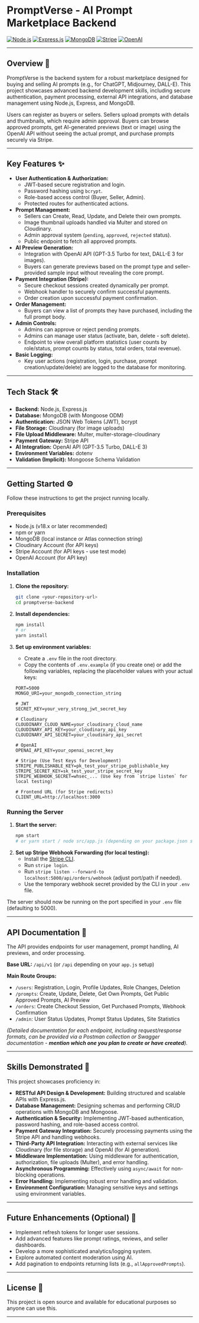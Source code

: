 # PromptVerse - AI Prompt Marketplace Backend

[![Node.js](https://img.shields.io/badge/Node.js-18.x+-brightgreen.svg)](https://nodejs.org/)
[![Express.js](https://img.shields.io/badge/Express.js-4.x-blue.svg)](https://expressjs.com/)
[![MongoDB](https://img.shields.io/badge/MongoDB-6.x+-success.svg)](https://www.mongodb.com/)
[![Stripe](https://img.shields.io/badge/Stripe-Integration-blueviolet.svg)](https://stripe.com/)
[![OpenAI](https://img.shields.io/badge/OpenAI-API-important.svg)](https://openai.com/)

---

## Overview 🚀

PromptVerse is the backend system for a robust marketplace designed for buying and selling AI prompts (e.g., for ChatGPT, Midjourney, DALL-E). This project showcases advanced backend development skills, including secure authentication, payment processing, external API integrations, and database management using Node.js, Express, and MongoDB.

Users can register as buyers or sellers. Sellers upload prompts with details and thumbnails, which require admin approval. Buyers can browse approved prompts, get AI-generated previews (text or image) using the OpenAI API without seeing the actual prompt, and purchase prompts securely via Stripe.

---

## Key Features ✨

- **User Authentication & Authorization:**
  - JWT-based secure registration and login.
  - Password hashing using `bcrypt`.
  - Role-based access control (Buyer, Seller, Admin).
  - Protected routes for authenticated actions.
- **Prompt Management:**
  - Sellers can Create, Read, Update, and Delete their own prompts.
  - Image thumbnail uploads handled via Multer and stored on Cloudinary.
  - Admin approval system (`pending`, `approved`, `rejected` status).
  - Public endpoint to fetch all approved prompts.
- **AI Preview Generation:**
  - Integration with OpenAI API (GPT-3.5 Turbo for text, DALL-E 3 for images).
  - Buyers can generate previews based on the prompt type and seller-provided sample input without revealing the core prompt.
- **Payment Integration (Stripe):**
  - Secure checkout sessions created dynamically per prompt.
  - Webhook handler to securely confirm successful payments.
  - Order creation upon successful payment confirmation.
- **Order Management:**
  - Buyers can view a list of prompts they have purchased, including the full prompt body.
- **Admin Controls:**
  - Admins can approve or reject pending prompts.
  - Admins can manage user status (activate, ban, delete - soft delete).
  - Endpoint to view overall platform statistics (user counts by role/status, prompt counts by status, total orders, total revenue).
- **Basic Logging:**
  - Key user actions (registration, login, purchase, prompt creation/update/delete) are logged to the database for monitoring.

---

## Tech Stack 🛠️

- **Backend:** Node.js, Express.js
- **Database:** MongoDB (with Mongoose ODM)
- **Authentication:** JSON Web Tokens (JWT), bcrypt
- **File Storage:** Cloudinary (for image uploads)
- **File Upload Middleware:** Multer, multer-storage-cloudinary
- **Payment Gateway:** Stripe API
- **AI Integration:** OpenAI API (GPT-3.5 Turbo, DALL-E 3)
- **Environment Variables:** dotenv
- **Validation (Implicit):** Mongoose Schema Validation

---

## Getting Started ⚙️

Follow these instructions to get the project running locally.

### Prerequisites

- Node.js (v18.x or later recommended)
- npm or yarn
- MongoDB (local instance or Atlas connection string)
- Cloudinary Account (for API keys)
- Stripe Account (for API keys - use test mode)
- OpenAI Account (for API key)

### Installation

1.  **Clone the repository:**
    ```bash
    git clone <your-repository-url>
    cd promptverse-backend
    ```
2.  **Install dependencies:**
    ```bash
    npm install
    # or
    yarn install
    ```
3.  **Set up environment variables:**

    - Create a `.env` file in the root directory.
    - Copy the contents of `.env.example` (if you create one) or add the following variables, replacing the placeholder values with your actual keys:

    ```env
    PORT=5000
    MONGO_URI=your_mongodb_connection_string

    # JWT
    SECRET_KEY=your_very_strong_jwt_secret_key

    # Cloudinary
    CLOUDINARY_CLOUD_NAME=your_cloudinary_cloud_name
    CLOUDINARY_API_KEY=your_cloudinary_api_key
    CLOUDINARY_API_SECRET=your_cloudinary_api_secret

    # OpenAI
    OPENAI_API_KEY=your_openai_secret_key

    # Stripe (Use Test Keys for Development)
    STRIPE_PUBLISHABLE_KEY=pk_test_your_stripe_publishable_key
    STRIPE_SECRET_KEY=sk_test_your_stripe_secret_key
    STRIPE_WEBHOOK_SECRET=whsec_... (Use key from `stripe listen` for local testing)

    # Frontend URL (for Stripe redirects)
    CLIENT_URL=http://localhost:3000
    ```

### Running the Server

1.  **Start the server:**
    ```bash
    npm start
    # or yarn start / node src/app.js (depending on your package.json scripts)
    ```
2.  **Set up Stripe Webhook Forwarding (for local testing):**
    - Install the [Stripe CLI](https://stripe.com/docs/stripe-cli).
    - Run `stripe login`.
    - Run `stripe listen --forward-to localhost:5000/api/orders/webhook` (adjust port/path if needed).
    - Use the temporary webhook secret provided by the CLI in your `.env` file.

The server should now be running on the port specified in your `.env` file (defaulting to 5000).

---

## API Documentation 📖

The API provides endpoints for user management, prompt handling, AI previews, and order processing.

**Base URL:** `/api/v1` (or `/api` depending on your `app.js` setup)

**Main Route Groups:**

- `/users`: Registration, Login, Profile Updates, Role Changes, Deletion
- `/prompts`: Create, Update, Delete, Get Own Prompts, Get Public Approved Prompts, AI Preview
- `/orders`: Create Checkout Session, Get Purchased Prompts, Webhook Confirmation
- `/admin`: User Status Updates, Prompt Status Updates, Site Statistics

_(Detailed documentation for each endpoint, including request/response formats, can be provided via a Postman collection or Swagger documentation - **mention which one you plan to create or have created**)._

---

## Skills Demonstrated 🌟

This project showcases proficiency in:

- **RESTful API Design & Development:** Building structured and scalable APIs with Express.js.
- **Database Management:** Designing schemas and performing CRUD operations with MongoDB and Mongoose.
- **Authentication & Security:** Implementing JWT-based authentication, password hashing, and role-based access control.
- **Payment Gateway Integration:** Securely processing payments using the Stripe API and handling webhooks.
- **Third-Party API Integration:** Interacting with external services like Cloudinary (for file storage) and OpenAI (for AI generation).
- **Middleware Implementation:** Using middleware for authentication, authorization, file uploads (Multer), and error handling.
- **Asynchronous Programming:** Effectively using `async/await` for non-blocking operations.
- **Error Handling:** Implementing robust error handling and validation.
- **Environment Configuration:** Managing sensitive keys and settings using environment variables.

---

## Future Enhancements (Optional) 🚀

- Implement refresh tokens for longer user sessions.
- Add advanced features like prompt ratings, reviews, and seller dashboards.
- Develop a more sophisticated analytics/logging system.
- Explore automated content moderation using AI.
- Add pagination to endpoints returning lists (e.g., `allApprovedPrompts`).

---

## License 📄

This project is open source and available for educational purposes so anyone can use this.

---
